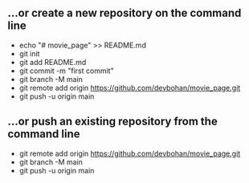 ## …or create a new repository on the command line
- echo "# movie_page" >> README.md
- git init
- git add README.md
- git commit -m "first commit"
- git branch -M main
- git remote add origin https://github.com/devbohan/movie_page.git
- git push -u origin main
## …or push an existing repository from the command line
- git remote add origin https://github.com/devbohan/movie_page.git
- git branch -M main
- git push -u origin main
